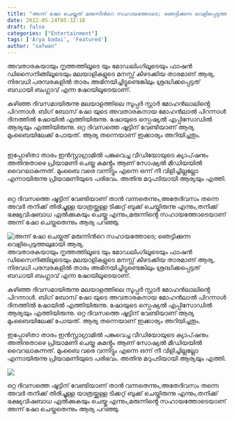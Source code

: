 ```yaml
---
title: "അന്ന് ഷോ ചെയ്തത് മരുന്നിൻറെ സഹായത്തോടെ; ഞെട്ടിക്കുന്ന വെളിപ്പെടുത്തലുമായി ആര്യ."
date: 2022-05-24T05:32:18
draft: false
categories: ["Entertainment"]
tags: ['Arya badai', 'Featured']
author: "safwan"
---
```


<!-- wp:paragraph -->
<p>അവതാരകയായും നൃത്തത്തിലൂടെ യും മോഡലിംഗിലൂടെയും ഫാഷൻ ഡിസൈനിങ്ങിലൂടെയും മലയാളികളുടെ മനസ്സ് കീഴടക്കിയ താരമാണ് ആര്യ. നിരവധി പരമ്പരകളിൽ താരം അഭിനയിച്ചിട്ടുണ്ടെങ്കിലും ശ്രദ്ധിക്കപ്പെട്ടത് ബഡായി ബംഗ്ലാവ് എന്ന ഷോയിലൂടെയാണ്.</p>
<!-- /wp:paragraph -->

<!-- wp:paragraph -->
<p>കഴിഞ്ഞ ദിവസമായിരുന്നു മലയാളത്തിലെ സൂപ്പർ സ്റ്റാർ മോഹൻലാലിൻ്റെ പിറന്നാൾ. ബിഗ് ബോസ് ഷോ യുടെ അവതാരകനായ മോഹൻലാൽ പിറന്നാൾ ദിനത്തിൽ ഷോയിൽ എത്തിയിരുന്നു. ഷോയുടെ സ്പെഷ്യൽ എപ്പിസോഡിൽ ആര്യയും എത്തിയിരുന്നു. ഒറ്റ ദിവസത്തെ ഷൂട്ടിന് വേണ്ടിയാണ് ആര്യ മുംബൈയിലേക്ക് പോയത്. ആര്യ തന്നെയാണ് ഇക്കാര്യം അറിയിച്ചതും.</p>
<!-- /wp:paragraph -->

<!-- wp:image {"id":336177,"sizeSlug":"large"} -->
<figure class="wp-block-image size-large"><img src="https://cdn.boolokam.com/articles/2022/05/images-21-5.jpeg" alt="" class="wp-image-336177"/></figure>
<!-- /wp:image -->

<!-- wp:paragraph -->
<p>ഇപ്പോഴിതാ താരം ഇൻസ്റ്റാഗ്രാമിൽ പങ്കുവെച്ച വീഡിയോയുടെ ക്യാപ്‌ഷനും അതിനുതാഴെ പ്രിയാമണി ചെയ്ത കമൻ്റും ആണ് സോഷ്യൽ മീഡിയയിൽ വൈറലാകുന്നത്. മുംബൈ വരെ വന്നിട്ടും എന്നെ ഒന്ന് നീ വിളിച്ചില്ലല്ലോ എന്നായിരുന്നു പ്രിയാമണിയുടെ പരിഭവം. അതിനു മറുപടിയായി ആര്യയും എത്തി.</p>
<!-- /wp:paragraph -->

<!-- wp:image {"id":336178,"sizeSlug":"large"} -->
<figure class="wp-block-image size-large"><img src="https://cdn.boolokam.com/articles/2022/05/images-20-7.jpeg" alt="" class="wp-image-336178"/></figure>
<!-- /wp:image -->

<!-- wp:paragraph -->
<p>ഒറ്റ ദിവസത്തെ ഷൂട്ടിന് വേണ്ടിയാണ് താൻ വന്നതെന്നും,അതേദിവസം തന്നെ അവർ തനിക്ക് തിരിച്ചുള്ള യാത്രയ്ക്കുള്ള ടിക്കറ്റ് ബുക്ക് ചെയ്തിരുന്നു എന്നും,തനിക്ക് ഭക്ഷ്യവിഷബാധ ഏൽക്കുകയും ചെയ്തു എന്നും,മരുന്നിൻ്റെ സഹായത്തോടെയാണ് അന്ന് ഷോ ചെയ്തതെന്നും ആര്യ പറഞ്ഞു.</p>
<!-- /wp:paragraph -->


![അന്ന് ഷോ ചെയ്തത് മരുന്നിൻറെ സഹായത്തോടെ; ഞെട്ടിക്കുന്ന വെളിപ്പെടുത്തലുമായി ആര്യ.](https://cdn.boolokam.com/articles/2022/05/images-21-5.jpeg)അവതാരകയായും നൃത്തത്തിലൂടെ യും മോഡലിംഗിലൂടെയും ഫാഷൻ ഡിസൈനിങ്ങിലൂടെയും മലയാളികളുടെ മനസ്സ് കീഴടക്കിയ താരമാണ് ആര്യ. നിരവധി പരമ്പരകളിൽ താരം അഭിനയിച്ചിട്ടുണ്ടെങ്കിലും ശ്രദ്ധിക്കപ്പെട്ടത് ബഡായി ബംഗ്ലാവ് എന്ന ഷോയിലൂടെയാണ്.

കഴിഞ്ഞ ദിവസമായിരുന്നു മലയാളത്തിലെ സൂപ്പർ സ്റ്റാർ മോഹൻലാലിൻ്റെ പിറന്നാൾ. ബിഗ് ബോസ് ഷോ യുടെ അവതാരകനായ മോഹൻലാൽ പിറന്നാൾ ദിനത്തിൽ ഷോയിൽ എത്തിയിരുന്നു. ഷോയുടെ സ്പെഷ്യൽ എപ്പിസോഡിൽ ആര്യയും എത്തിയിരുന്നു. ഒറ്റ ദിവസത്തെ ഷൂട്ടിന് വേണ്ടിയാണ് ആര്യ മുംബൈയിലേക്ക് പോയത്. ആര്യ തന്നെയാണ് ഇക്കാര്യം അറിയിച്ചതും.

ഇപ്പോഴിതാ താരം ഇൻസ്റ്റാഗ്രാമിൽ പങ്കുവെച്ച വീഡിയോയുടെ ക്യാപ്‌ഷനും അതിനുതാഴെ പ്രിയാമണി ചെയ്ത കമൻ്റും ആണ് സോഷ്യൽ മീഡിയയിൽ വൈറലാകുന്നത്. മുംബൈ വരെ വന്നിട്ടും എന്നെ ഒന്ന് നീ വിളിച്ചില്ലല്ലോ എന്നായിരുന്നു പ്രിയാമണിയുടെ പരിഭവം. അതിനു മറുപടിയായി ആര്യയും എത്തി.

![](https://cdn.boolokam.com/articles/2022/05/images-20-7.jpeg)

ഒറ്റ ദിവസത്തെ ഷൂട്ടിന് വേണ്ടിയാണ് താൻ വന്നതെന്നും,അതേദിവസം തന്നെ അവർ തനിക്ക് തിരിച്ചുള്ള യാത്രയ്ക്കുള്ള ടിക്കറ്റ് ബുക്ക് ചെയ്തിരുന്നു എന്നും,തനിക്ക് ഭക്ഷ്യവിഷബാധ ഏൽക്കുകയും ചെയ്തു എന്നും,മരുന്നിൻ്റെ സഹായത്തോടെയാണ് അന്ന് ഷോ ചെയ്തതെന്നും ആര്യ പറഞ്ഞു.
